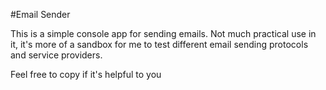 #Email Sender

This is a simple console app for sending emails. Not much practical use in it, it's more of a sandbox for me to test different email sending protocols and service providers.

Feel free to copy if it's helpful to you


